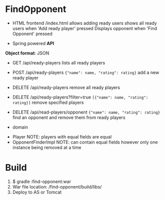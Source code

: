 # FindOpponent

- HTML frontend
 /index.html allows adding ready users
  shows all ready users when 'Add ready player' pressed
  Displays opponent when 'Find Opponent' pressed
  
- Spring powered __API__
 
 __Object format__: JSON
 
 + GET /api/ready-players
   lists all ready players
   
 + POST /api/ready-players ```{"name": name, "rating": rating}```
   add a new ready player
   
 + DELETE /api/ready-players
   remove all ready players
 
 + DELETE /api/ready-players?filter=true ```[{"name": name, "rating": rating}]```
   remove specified players
    
 + DELETE /api/read-players/opponent ```{"name": name, "rating": rating}```
   find an opponent and remove them from ready players
   
- domain  
 + Player
  NOTE: players with equal fields are equal
 + OpponentFinderImpl
  NOTE: can contain equal fields however only one instance being removed at a time

# Build

1. $ gradle :find-opponent:war
2. War file location: /find-opponent/build/libs/
3. Deploy to AS or Tomcat

  
